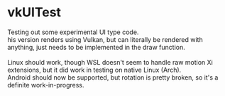 # vkUITest

Testing out some experimental UI type code.<br>
his version renders using Vulkan, but can literally be rendered with anything, just needs to be implemented in the draw function.<br><br>
Linux should work, though WSL doesn't seem to handle raw motion Xi extensions, but it did work in testing on native Linux (Arch).<br>
Android should now be supported, but rotation is pretty broken, so it's a definite work-in-progress.